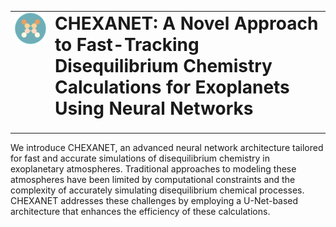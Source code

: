 <table border="0" style="width: 100%; border-collapse: collapse;">
  <tr>
    <td style="width: 50px; vertical-align: top;">
      <img src="Figures/logo_chexanet.png" alt="CHEXANET Logo" width="2000">
    </td>
    <td>
      <h1 style="margin-top: 0;">CHEXANET: A Novel Approach to Fast-Tracking Disequilibrium Chemistry Calculations for Exoplanets Using Neural Networks</h1>
    </td>
  </tr>
</table>

<p>
  We introduce CHEXANET, an advanced neural network architecture tailored for fast and accurate simulations of disequilibrium chemistry in exoplanetary atmospheres. Traditional approaches to modeling these atmospheres have been limited by computational constraints and the complexity of accurately simulating disequilibrium chemical processes. CHEXANET addresses these challenges by employing a U-Net-based architecture that enhances the efficiency of these calculations.
</p>
